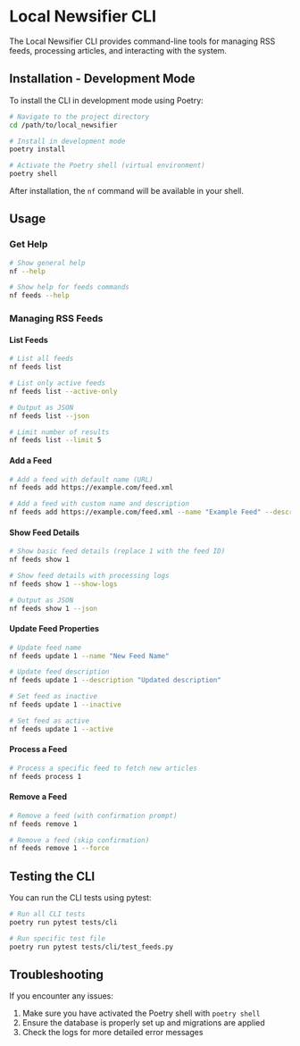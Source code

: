 # Local Newsifier CLI

The Local Newsifier CLI provides command-line tools for managing RSS feeds, processing articles, and interacting with the system.

## Installation - Development Mode

To install the CLI in development mode using Poetry:

```bash
# Navigate to the project directory
cd /path/to/local_newsifier

# Install in development mode
poetry install

# Activate the Poetry shell (virtual environment)
poetry shell
```

After installation, the `nf` command will be available in your shell.

## Usage

### Get Help

```bash
# Show general help
nf --help

# Show help for feeds commands
nf feeds --help
```

### Managing RSS Feeds

#### List Feeds

```bash
# List all feeds
nf feeds list

# List only active feeds
nf feeds list --active-only

# Output as JSON
nf feeds list --json

# Limit number of results
nf feeds list --limit 5
```

#### Add a Feed

```bash
# Add a feed with default name (URL)
nf feeds add https://example.com/feed.xml

# Add a feed with custom name and description
nf feeds add https://example.com/feed.xml --name "Example Feed" --description "An example RSS feed"
```

#### Show Feed Details

```bash
# Show basic feed details (replace 1 with the feed ID)
nf feeds show 1

# Show feed details with processing logs
nf feeds show 1 --show-logs

# Output as JSON
nf feeds show 1 --json
```

#### Update Feed Properties

```bash
# Update feed name
nf feeds update 1 --name "New Feed Name"

# Update feed description
nf feeds update 1 --description "Updated description"

# Set feed as inactive
nf feeds update 1 --inactive

# Set feed as active
nf feeds update 1 --active
```

#### Process a Feed

```bash
# Process a specific feed to fetch new articles
nf feeds process 1
```

#### Remove a Feed

```bash
# Remove a feed (with confirmation prompt)
nf feeds remove 1

# Remove a feed (skip confirmation)
nf feeds remove 1 --force
```

## Testing the CLI

You can run the CLI tests using pytest:

```bash
# Run all CLI tests
poetry run pytest tests/cli

# Run specific test file
poetry run pytest tests/cli/test_feeds.py
```

## Troubleshooting

If you encounter any issues:

1. Make sure you have activated the Poetry shell with `poetry shell`
2. Ensure the database is properly set up and migrations are applied
3. Check the logs for more detailed error messages
